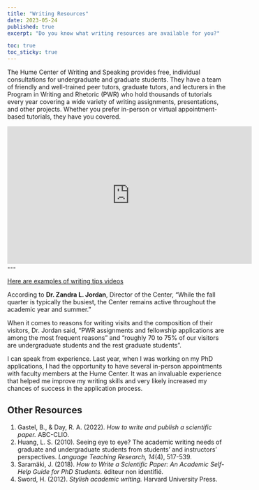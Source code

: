 ```yaml
---
title: "Writing Resources"
date: 2023-05-24
published: true
excerpt: "Do you know what writing resources are available for you?"

toc: true
toc_sticky: true
---
```


The Hume Center of Writing and Speaking provides free, individual consultations for undergraduate and graduate students. They have a team of friendly and well-trained peer tutors, graduate tutors, and lecturers in the Program in Writing and Rhetoric (PWR) who hold thousands of tutorials every year covering a wide variety of writing assignments, presentations, and other projects. Whether you prefer in-person or virtual appointment-based tutorials, they have you covered.

<iframe width="560" height="315" src="https://www.youtube.com/embed/rn3XUfC5WCY" title="YouTube video player" frameborder="0" allow="accelerometer; autoplay; clipboard-write; encrypted-media; gyroscope; picture-in-picture; web-share" allowfullscreen></iframe>
---

<a href="https://hume.stanford.edu/writing/undergraduate-students/writing-and-speaking-tips-videos-frosh">Here are examples of writing tips videos</a>

According to **Dr. Zandra L. Jordan**, Director of the Center, “While the fall quarter is typically the busiest, the Center remains active throughout the academic year and summer.”

When it comes to reasons for writing visits and the composition of their visitors, Dr. Jordan said, “PWR assignments and fellowship applications are among the most frequent reasons” and “roughly 70 to 75% of our visitors are undergraduate students and the rest graduate students”.

I can speak from experience. Last year, when I was working on my PhD applications, I had the opportunity to have several in-person appointments with faculty members at the Hume Center. It was an invaluable experience that helped me improve my writing skills and very likely increased my chances of success in the application process.

## Other Resources

1. Gastel, B., & Day, R. A. (2022). *How to write and publish a scientific paper.* ABC-CLIO.
2. Huang, L. S. (2010). Seeing eye to eye? The academic writing needs of graduate and undergraduate students from students’ and instructors’ perspectives. *Language Teaching Research, 14*(4), 517-539.
3. Saramäki, J. (2018). *How to Write a Scientific Paper: An Academic Self-Help Guide for PhD Students.* éditeur non identifié.
4. Sword, H. (2012). *Stylish academic writing.* Harvard University Press.
